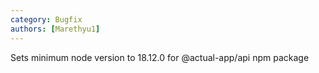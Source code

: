```yaml
---
category: Bugfix
authors: [Marethyu1]
---
```


Sets minimum node version to 18.12.0 for @actual-app/api npm package
